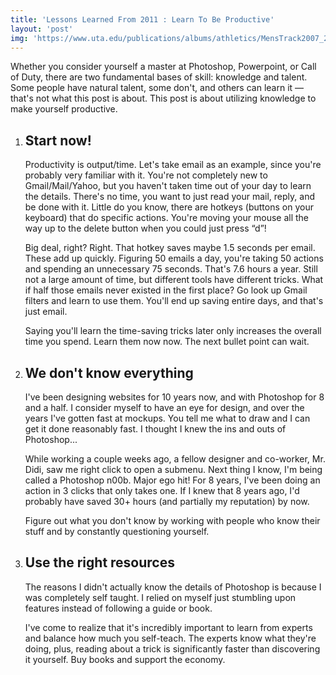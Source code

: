 ```yaml
---
title: 'Lessons Learned From 2011 : Learn To Be Productive'
layout: 'post'
img: 'https://www.uta.edu/publications/albums/athletics/MensTrack2007_2.sized.jpg'
---
```


Whether you consider yourself a master at Photoshop, Powerpoint, or Call of Duty, there are two fundamental bases of skill: knowledge and talent. Some people have natural talent, some don't, and others can learn it — that's not what this post is about. This post is about utilizing knowledge to make yourself productive.

1.	Start now!
	----------

	Productivity is output/time. Let's take email as an example, since you're probably very familiar with it. You're not completely new to Gmail/Mail/Yahoo, but you haven't taken time out of your day to learn the details. There's no time, you want to just read your mail, reply, and be done with it. Little do you know, there are hotkeys (buttons on your keyboard) that do specific actions. You're moving your mouse all the way up to the delete button when you could just press “d”!

	Big deal, right? Right. That hotkey saves maybe 1.5 seconds per email. These add up quickly. Figuring 50 emails a day, you're taking 50 actions and spending an unnecessary 75 seconds. That's 7.6 hours a year. Still not a large amount of time, but different tools have different tricks. What if half those emails never existed in the first place? Go look up Gmail filters and learn to use them. You'll end up saving entire days, and that's just email.

	Saying you'll learn the time-saving tricks later only increases the overall time you spend. Learn them now now. The next bullet point can wait.

2.	We don't know everything
	------------------------

	I've been designing websites for 10 years now, and with Photoshop for 8 and a half. I consider myself to have an eye for design, and over the years I've gotten fast at mockups. You tell me what to draw and I can get it done reasonably fast. I thought I knew the ins and outs of Photoshop...

	While working a couple weeks ago, a fellow designer and co-worker, Mr. Didi, saw me right click to open a submenu. Next thing I know, I'm being called a Photoshop n00b. Major ego hit! For 8 years, I've been doing an action in 3 clicks that only takes one. If I knew that 8 years ago, I'd probably have saved 30+ hours (and partially my reputation) by now.

	Figure out what you don't know by working with people who know their stuff and by constantly questioning yourself.

3.	Use the right resources
	-----------------------

	The reasons I didn't actually know the details of Photoshop is because I was completely self taught. I relied on myself just stumbling upon features instead of following a guide or book.

	I've come to realize that it's incredibly important to learn from experts and balance how much you self-teach. The experts know what they're doing, plus, reading about a trick is significantly faster than discovering it yourself. Buy books and support the economy.
